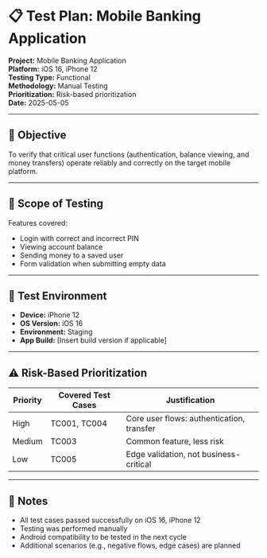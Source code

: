 # 📋 Test Plan: Mobile Banking Application

**Project:** Mobile Banking Application  
**Platform:** iOS 16, iPhone 12  
**Testing Type:** Functional  
**Methodology:** Manual Testing  
**Prioritization:** Risk-based prioritization  
**Date:** 2025-05-05

---

## 🎯 Objective

To verify that critical user functions (authentication, balance viewing, and money transfers) operate reliably and correctly on the target mobile platform.

---

## 🧪 Scope of Testing

Features covered:

- Login with correct and incorrect PIN  
- Viewing account balance  
- Sending money to a saved user  
- Form validation when submitting empty data

---

## 🧷 Test Environment

- **Device:** iPhone 12  
- **OS Version:** iOS 16  
- **Environment:** Staging  
- **App Build:** [Insert build version if applicable]

---

## ⚠️ Risk-Based Prioritization

| Priority | Covered Test Cases               | Justification                              |
|----------|----------------------------------|--------------------------------------------|
| High     | TC001, TC004                     | Core user flows: authentication, transfer  |
| Medium   | TC003                            | Common feature, less risk                  |
| Low      | TC005                            | Edge validation, not business-critical     |

---

## 📌 Notes

- All test cases passed successfully on iOS 16, iPhone 12  
- Testing was performed manually  
- Android compatibility to be tested in the next cycle  
- Additional scenarios (e.g., negative flows, edge cases) are planned
